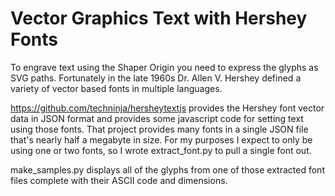 # Vector Graphics Text with Hershey Fonts

To engrave text using the Shaper Origin you need to express the glyphs
as SVG paths.  Fortunately in the late 1960s Dr. Allen V. Hershey
defined a variety of vector based fonts in multiple languages.

https://github.com/techninja/hersheytextjs provides the Hershey font
vector data in JSON format and provides some javascript code for
setting text using those fonts.  That project provides many fonts in a
single JSON file that's nearly half a megabyte in size.  For my
purposes I expect to only be using one or two fonts, so I wrote
extract_font.py to pull a single font out.

make_samples.py displays all of the glyphs from one of those extracted
font files complete with their ASCII code and dimensions.
